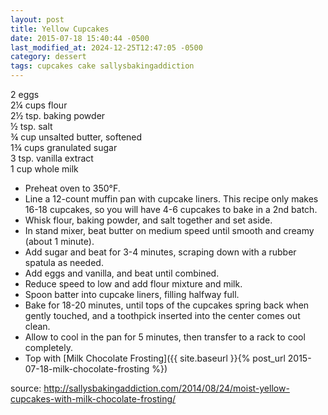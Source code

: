 ```yaml
---
layout: post
title: Yellow Cupcakes
date: 2015-07-18 15:40:44 -0500
last_modified_at: 2024-12-25T12:47:05 -0500
category: dessert
tags: cupcakes cake sallysbakingaddiction
---
```

2 eggs  
2¼ cups flour  
2½ tsp. baking powder  
½ tsp. salt  
¾ cup unsalted butter, softened  
1¾ cups granulated sugar  
3 tsp. vanilla extract  
1 cup whole milk  

* Preheat oven to 350°F.
* Line a 12-count muffin pan with cupcake liners. This recipe only makes 16-18 cupcakes, so you will have 4-6 cupcakes to bake in a 2nd batch.
* Whisk flour, baking powder, and salt together and set aside.
* In stand mixer, beat butter on medium speed until smooth and creamy (about 1 minute).
* Add sugar and beat for 3-4 minutes, scraping down with a rubber spatula as needed.
* Add eggs and vanilla, and beat until combined.
* Reduce speed to low and add flour mixture and milk.
* Spoon batter into cupcake liners, filling halfway full.
* Bake for 18-20 minutes, until tops of the cupcakes spring back when gently touched, and a toothpick inserted into the center comes out clean.
* Allow to cool in the pan for 5 minutes, then transfer to a rack to cool completely.
* Top with [Milk Chocolate Frosting]({{ site.baseurl }}{% post_url 2015-07-18-milk-chocolate-frosting %})

source: <http://sallysbakingaddiction.com/2014/08/24/moist-yellow-cupcakes-with-milk-chocolate-frosting/>
